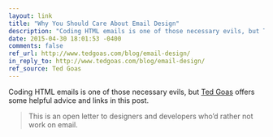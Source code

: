 ```yaml
---
layout: link
title: "Why You Should Care About Email Design"
description: "Coding HTML emails is one of those necessary evils, but Ted Goas offers some helpful hints in this post."
date: 2015-04-30 18:01:53 -0400
comments: false
ref_url: http://www.tedgoas.com/blog/email-design/
in_reply_to: http://www.tedgoas.com/blog/email-design/
ref_source: Ted Goas
---
```


Coding HTML emails is one of those necessary evils, but [Ted Goas](http://www.twitter.com/tedgoas) offers some helpful advice and links in this post.

> This is an open letter to designers and developers who’d rather not work on email.